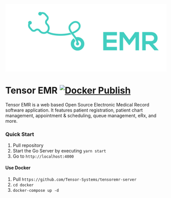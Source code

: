 ![Tensor EMR](./logo.png)

# Tensor EMR [![Docker Publish](https://github.com/Tensor-Systems/tensoremr-web-client/actions/workflows/docker-publish.yml/badge.svg)](https://github.com/Tensor-Systems/tensoremr-web-client/actions)

Tensor EMR is a web based Open Source Electronic Medical Record software application. It features patient registration, patient chart management, appointment & scheduling, queue management, eRx, and more. 

### Quick Start

1. Pull repository 
2. Start the Go Server by executing `yarn start`
3. Go to `http://localhost:4000`

#### Use Docker
1. Pull `https://github.com/Tensor-Systems/tensoremr-server`
2. `cd docker`
3. `docker-compose up -d`